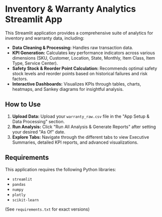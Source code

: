# Inventory & Warranty Analytics Streamlit App

This Streamlit application provides a comprehensive suite of analytics for inventory and warranty data, including:

* **Data Cleaning & Processing:** Handles raw transaction data.
* **KPI Generation:** Calculates key performance indicators across various dimensions (SKU, Customer, Location, State, Monthly, Item Class, Item Type, Service Center).
* **Safety Stock & Reorder Point Calculation:** Recommends optimal safety stock levels and reorder points based on historical failures and risk factors.
* **Interactive Dashboards:** Visualizes KPIs through tables, charts, heatmaps, and Sankey diagrams for insightful analysis.

## How to Use

1.  **Upload Data:** Upload your `warranty_raw.csv` file in the "App Setup & Data Processing" section.
2.  **Run Analysis:** Click "Run All Analysis & Generate Reports" after setting your desired "As Of" date.
3.  **Explore Tabs:** Navigate through the different tabs to view Executive Summaries, detailed KPI reports, and advanced visualizations.

## Requirements

This application requires the following Python libraries:
* `streamlit`
* `pandas`
* `numpy`
* `plotly`
* `scikit-learn`

(See `requirements.txt` for exact versions)
